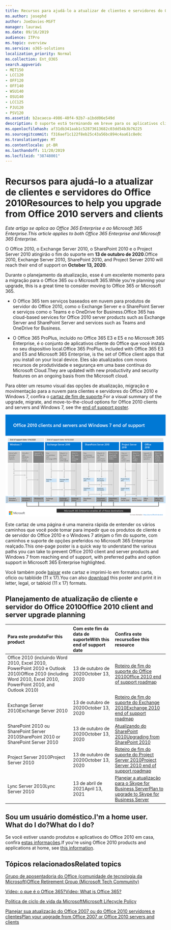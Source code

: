 ```yaml
---
title: Recursos para ajudá-lo a atualizar de clientes e servidores do Office 2010
ms.author: josephd
author: JoeDavies-MSFT
manager: laurawi
ms.date: 09/16/2019
audience: ITPro
ms.topic: overview
ms.service: o365-solutions
localization_priority: Normal
ms.collection: Ent_O365
search.appverid:
- MET150
- LCC120
- OFF120
- OFF140
- WSU140
- OSU140
- LCC125
- PJU120
- PSV120
ms.assetid: b2acaeca-4986-40f4-92b7-a1bdd06e549d
description: O suporte está terminando em breve para os aplicativos cliente e servidores do Office 2010, e os acordos de suporte personalizados não estão disponíveis. Use este artigo para começar a planejar sua atualização agora.
ms.openlocfilehash: af31db341aab1c52873613682c03dd54b3b76225
ms.sourcegitcommit: f316aef1c122f8eb25c43a56bc894c4aa61c8e0c
ms.translationtype: MT
ms.contentlocale: pt-BR
ms.lasthandoff: 11/20/2019
ms.locfileid: "38748001"
---
```

# <a name="resources-to-help-you-upgrade-from-office-2010-servers-and-clients"></a><span data-ttu-id="eb9b3-104">Recursos para ajudá-lo a atualizar de clientes e servidores do Office 2010</span><span class="sxs-lookup"><span data-stu-id="eb9b3-104">Resources to help you upgrade from Office 2010 servers and clients</span></span>

<span data-ttu-id="eb9b3-105">*Este artigo se aplica ao Office 365 Enterprise e ao Microsoft 365 Enterprise.*</span><span class="sxs-lookup"><span data-stu-id="eb9b3-105">*This article applies to both Office 365 Enterprise and Microsoft 365 Enterprise.*</span></span>

<span data-ttu-id="eb9b3-106">O Office 2010, o Exchange Server 2010, o SharePoint 2010 e o Project Server 2010 atingirão o fim do suporte em **13 de outubro de 2020**.</span><span class="sxs-lookup"><span data-stu-id="eb9b3-106">Office 2010, Exchange Server 2010, SharePoint 2010, and Project Server 2010 will reach their end of support on **October 13, 2020**.</span></span> 

<span data-ttu-id="eb9b3-107">Durante o planejamento da atualização, esse é um excelente momento para a migração para o Office 365 ou o Microsoft 365.</span><span class="sxs-lookup"><span data-stu-id="eb9b3-107">While you're planning your upgrade, this is a great time to consider moving to Office 365 or Microsoft 365.</span></span> 

- <span data-ttu-id="eb9b3-108">O Office 365 tem serviços baseados em nuvem para produtos de servidor do Office 2010, como o Exchange Server e o SharePoint Server e serviços como o Teams e o OneDrive for Business.</span><span class="sxs-lookup"><span data-stu-id="eb9b3-108">Office 365 has cloud-based services for Office 2010 server products such as Exchange Server and SharePoint Server and services such as Teams and OneDrive for Business.</span></span> 

- <span data-ttu-id="eb9b3-109">O Office 365 ProPlus, incluído no Office 365 E3 e E5 e no Microsoft 365 Enterprise, é o conjunto de aplicativos cliente do Office que você instala no seu dispositivo local.</span><span class="sxs-lookup"><span data-stu-id="eb9b3-109">Office 365 ProPlus, included with Office 365 E3 and E5 and Microsoft 365 Enterprise, is the set of Office client apps that you install on your local device.</span></span> <span data-ttu-id="eb9b3-110">Eles são atualizados com novos recursos de produtividade e segurança em uma base contínua do Microsoft Cloud.</span><span class="sxs-lookup"><span data-stu-id="eb9b3-110">They are updated with new productivity and security features on an ongoing basis from the Microsoft cloud.</span></span>

<span data-ttu-id="eb9b3-111">Para obter um resumo visual das opções de atualização, migração e movimentação para a nuvem para clientes e servidores do Office 2010 e Windows 7, confira o [cartaz de fim de suporte](./media/upgrade-from-office-2010-servers-and-products/Office2010Windows7EndOfSupport.pdf).</span><span class="sxs-lookup"><span data-stu-id="eb9b3-111">For a visual summary of the upgrade, migrate, and move-to-the-cloud options for Office 2010 clients and servers and Windows 7, see the [end of support poster](./media/upgrade-from-office-2010-servers-and-products/Office2010Windows7EndOfSupport.pdf).</span></span>

![](./media/upgrade-from-office-2010-servers-and-products/office2010-windows7-end-of-support.png)

<span data-ttu-id="eb9b3-112">Este cartaz de uma página é uma maneira rápida de entender os vários caminhos que você pode tomar para impedir que os produtos de cliente e de servidor do Office 2010 e o Windows 7 atinjam o fim do suporte, com caminhos e suporte de opções preferidos no Microsoft 365 Enterprise realçado.</span><span class="sxs-lookup"><span data-stu-id="eb9b3-112">This one-page poster is a quick way to understand the various paths you can take to prevent Office 2010 client and server products and Windows 7 from reaching end of support, with preferred paths and option support in Microsoft 365 Enterprise highlighted.</span></span>

<span data-ttu-id="eb9b3-113">Você também pode [baixar](https://github.com/MicrosoftDocs/microsoft-365-docs/raw/public/microsoft-365/enterprise/media/migration-microsoft-365-enterprise-workload/Office2010Windows7EndOfSupport.pdf) este cartaz e imprimi-lo em formatos carta, ofício ou tablóide (11 x 17).</span><span class="sxs-lookup"><span data-stu-id="eb9b3-113">You can also [download](https://github.com/MicrosoftDocs/microsoft-365-docs/raw/public/microsoft-365/enterprise/media/migration-microsoft-365-enterprise-workload/Office2010Windows7EndOfSupport.pdf) this poster and print it in letter, legal, or tabloid (11 x 17) formats.</span></span>
      
## <a name="office-2010-client-and-server-upgrade-planning"></a><span data-ttu-id="eb9b3-114">Planejamento de atualização de cliente e servidor do Office 2010</span><span class="sxs-lookup"><span data-stu-id="eb9b3-114">Office 2010 client and server upgrade planning</span></span>
  
|<span data-ttu-id="eb9b3-115">**Para este produto**</span><span class="sxs-lookup"><span data-stu-id="eb9b3-115">**For this product**</span></span>|<span data-ttu-id="eb9b3-116">**Com este fim da data de suporte**</span><span class="sxs-lookup"><span data-stu-id="eb9b3-116">**With this end of support date**</span></span>|<span data-ttu-id="eb9b3-117">**Confira este recurso**</span><span class="sxs-lookup"><span data-stu-id="eb9b3-117">**See this resource**</span></span>|
|:-----|:-----|:-----|
|<span data-ttu-id="eb9b3-118">Office 2010 (incluindo Word 2010, Excel 2010, PowerPoint 2010 e Outlook 2010)</span><span class="sxs-lookup"><span data-stu-id="eb9b3-118">Office 2010 (including Word 2010, Excel 2010, PowerPoint 2010, and Outlook 2010)</span></span>  <br/> | <span data-ttu-id="eb9b3-119">13 de outubro de 2020</span><span class="sxs-lookup"><span data-stu-id="eb9b3-119">October 13, 2020</span></span> |[<span data-ttu-id="eb9b3-120">Roteiro de fim do suporte do Office 2010</span><span class="sxs-lookup"><span data-stu-id="eb9b3-120">Office 2010 end of support roadmap</span></span>](https://docs.microsoft.com/DeployOffice/office-2010-end-support-roadmap) <br/> |
|<span data-ttu-id="eb9b3-121">Exchange Server 2010</span><span class="sxs-lookup"><span data-stu-id="eb9b3-121">Exchange Server 2010</span></span>  <br/> | <span data-ttu-id="eb9b3-122">13 de outubro de 2020</span><span class="sxs-lookup"><span data-stu-id="eb9b3-122">October 13, 2020</span></span>  |[<span data-ttu-id="eb9b3-123">Roteiro de fim do suporte do Exchange 2010</span><span class="sxs-lookup"><span data-stu-id="eb9b3-123">Exchange 2010 end of support roadmap</span></span>](exchange-2010-end-of-support.md) <br/> |
|<span data-ttu-id="eb9b3-124">SharePoint 2010 ou SharePoint Server 2010</span><span class="sxs-lookup"><span data-stu-id="eb9b3-124">SharePoint 2010 or SharePoint Server 2010</span></span>  <br/> | <span data-ttu-id="eb9b3-125">13 de outubro de 2020</span><span class="sxs-lookup"><span data-stu-id="eb9b3-125">October 13, 2020</span></span> |[<span data-ttu-id="eb9b3-126">Atualizando do SharePoint 2010</span><span class="sxs-lookup"><span data-stu-id="eb9b3-126">Upgrading from SharePoint 2010</span></span>](upgrade-from-sharepoint-2010.md) <br/> |
|<span data-ttu-id="eb9b3-127">Project Server 2010</span><span class="sxs-lookup"><span data-stu-id="eb9b3-127">Project Server 2010</span></span> <br/> | <span data-ttu-id="eb9b3-128">13 de outubro de 2020</span><span class="sxs-lookup"><span data-stu-id="eb9b3-128">October 13, 2020</span></span> | [<span data-ttu-id="eb9b3-129">Roteiro de fim do suporte do Project Server 2010</span><span class="sxs-lookup"><span data-stu-id="eb9b3-129">Project Server 2010 end of support roadmap</span></span>](project-server-2010-end-of-support.md) <br/> |
|<span data-ttu-id="eb9b3-130">Lync Server 2010</span><span class="sxs-lookup"><span data-stu-id="eb9b3-130">Lync Server 2010</span></span> <br/> | <span data-ttu-id="eb9b3-131">13 de abril de 2021</span><span class="sxs-lookup"><span data-stu-id="eb9b3-131">April 13, 2021</span></span> | [<span data-ttu-id="eb9b3-132">Planejar a atualização para o Skype for Business Server</span><span class="sxs-lookup"><span data-stu-id="eb9b3-132">Plan to upgrade to Skype for Business Server</span></span>](https://docs.microsoft.com/skypeforbusiness/plan-your-deployment/upgrade) <br/> |
    
## <a name="im-a-home-user-what-do-i-do"></a><span data-ttu-id="eb9b3-133">Sou um usuário doméstico.</span><span class="sxs-lookup"><span data-stu-id="eb9b3-133">I'm a home user.</span></span> <span data-ttu-id="eb9b3-134">What do I do?</span><span class="sxs-lookup"><span data-stu-id="eb9b3-134">What do I do?</span></span>

<span data-ttu-id="eb9b3-135">Se você estiver usando produtos e aplicativos do Office 2010 em casa, confira [estas informações](plan-upgrade-previous-versions-office.md#im-a-home-user-what-do-i-do).</span><span class="sxs-lookup"><span data-stu-id="eb9b3-135">If you're using Office 2010 products and applications at home, see [this information](plan-upgrade-previous-versions-office.md#im-a-home-user-what-do-i-do).</span></span>

## <a name="related-topics"></a><span data-ttu-id="eb9b3-136">Tópicos relacionados</span><span class="sxs-lookup"><span data-stu-id="eb9b3-136">Related topics</span></span>

[<span data-ttu-id="eb9b3-137">Grupo de aposentadoria do Office (comunidade de tecnologia da Microsoft)</span><span class="sxs-lookup"><span data-stu-id="eb9b3-137">Office Retirement Group (Microsoft Tech Community)</span></span>](https://go.microsoft.com/fwlink/?linkid=842065)
  
[<span data-ttu-id="eb9b3-138">Vídeo: o que é o Office 365?</span><span class="sxs-lookup"><span data-stu-id="eb9b3-138">Video: What is Office 365?</span></span>](https://support.office.com/article/847caf12-2589-452c-8aca-1c009797678b.aspx)
  
[<span data-ttu-id="eb9b3-139">Política de ciclo de vida da Microsoft</span><span class="sxs-lookup"><span data-stu-id="eb9b3-139">Microsoft Lifecycle Policy</span></span>](https://go.microsoft.com/fwlink/?linkid=865200)

[<span data-ttu-id="eb9b3-140">Planejar sua atualização do Office 2007 ou do Office 2010 servidores e clientes</span><span class="sxs-lookup"><span data-stu-id="eb9b3-140">Plan your upgrade from Office 2007 or Office 2010 servers and clients</span></span>](plan-upgrade-previous-versions-office.md)

